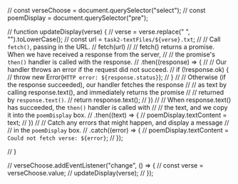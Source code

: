 // const verseChoose = document.querySelector("select");
// const poemDisplay = document.querySelector("pre");

// function updateDisplay(verse) {
//   verse = verse.replace(" ", "").toLowerCase();
//   const url = `task2-textFiles/${verse}.txt`;
//   // Call `fetch()`, passing in the URL.
//   fetch(url)
//   // fetch() returns a promise. When we have received a response from the server,
//   // the promise's `then()` handler is called with the response.
//   .then((response) => {
//     // Our handler throws an error if the request did not succeed.
//     if (!response.ok) {
//       throw new Error(`HTTP error: ${response.status}`);
//     }
//     // Otherwise (if the response succeeded), our handler fetches the response
//     // as text by calling response.text(), and immediately returns the promise
//     // returned by `response.text()`.
//     return response.text();
//   })
//   // When response.text() has succeeded, the `then()` handler is called with
//   // the text, and we copy it into the `poemDisplay` box.
//   .then((text) => {
//     poemDisplay.textContent = text;
//   })
//   // Catch any errors that might happen, and display a message
//   // in the `poemDisplay` box.
//   .catch((error) => {
//     poemDisplay.textContent = `Could not fetch verse: ${error}`;
//   });

// }

// verseChoose.addEventListener("change", () => {
//   const verse = verseChoose.value;
//   updateDisplay(verse);
// });